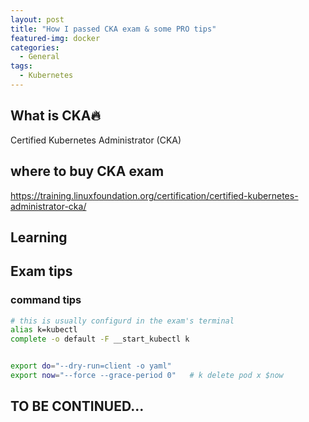 ```yaml
---
layout: post
title: "How I passed CKA exam & some PRO tips"
featured-img: docker
categories: 
  - General
tags:
  - Kubernetes
---
```



## What is CKA🔥
Certified Kubernetes Administrator (CKA)

## where to buy CKA exam

https://training.linuxfoundation.org/certification/certified-kubernetes-administrator-cka/

## Learning


## Exam tips


### command tips

```sh
# this is usually configurd in the exam's terminal
alias k=kubectl
complete -o default -F __start_kubectl k


export do="--dry-run=client -o yaml"
export now="--force --grace-period 0"   # k delete pod x $now

```

## TO BE CONTINUED...





